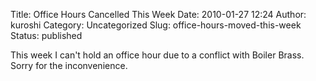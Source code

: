Title: Office Hours Cancelled This Week
Date: 2010-01-27 12:24
Author: kuroshi
Category: Uncategorized
Slug: office-hours-moved-this-week
Status: published

This week I can't hold an office hour due to a conflict with Boiler
Brass. Sorry for the inconvenience.
